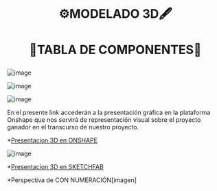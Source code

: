 # <p align = center>  ⚙️MODELADO 3D🖋️</p>


# <p align = center>  📑TABLA DE COMPONENTES🔖</p>


![image](https://github.com/Fx2048/Team_4_FdD/assets/131219987/fd061c7c-09a7-417f-af0b-f03875276948)

![image](https://github.com/Fx2048/Team_4_FdD/assets/131219987/f662aa10-5190-4267-ac08-51f0ea7b8047)


![image](https://github.com/Fx2048/Team_4_FdD/assets/131219987/e1195f2f-7c9b-42fe-8bdd-742605c9123a)

En el presente link accederán a la presentación gráfica en la plataforma Onshape que nos servirá de representación visual sobre el proyecto ganador en el transcurso de nuestro proyecto.

*[Presentacion 3D en ONSHAPE](https://cad.onshape.com/documents/7a7f94140b8d86c7ea033ef1/w/e999b315eef8267ad934f188/e/f1a4476c1995a1daba91e3d9?renderMode=0&uiState=65c060436ad2e72b4ab15472)

![image](https://github.com/Fx2048/Team_4_FdD/assets/131219987/feb8202f-4a27-423a-a570-7112480afd3a)


*[Presentacion 3D en SKETCHFAB](link)

*Perspectiva de CON NUMERACIÓN[imagen]



